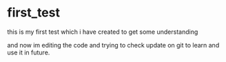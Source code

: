 # first_test
this is my first test which i have created to get some understanding

and now im editing the code and trying to check update on git to learn and use it in future.
